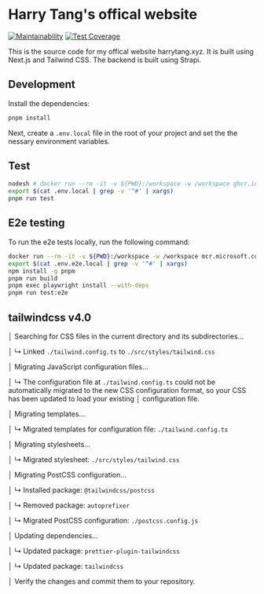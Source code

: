 # Harry Tang's offical website

[![Maintainability](https://api.codeclimate.com/v1/badges/305ca72fc0b549041a33/maintainability)](https://codeclimate.com/github/harrytang/web/maintainability)
[![Test Coverage](https://api.codeclimate.com/v1/badges/305ca72fc0b549041a33/test_coverage)](https://codeclimate.com/github/harrytang/web/test_coverage)

This is the source code for my offical website harrytang.xyz. It is built using Next.js and Tailwind CSS. The backend is built using Strapi.

## Development

Install the dependencies:

```bash
pnpm install
```

Next, create a `.env.local` file in the root of your project and set the the nessary environment variables.

## Test

```bash
nodesh # docker run --rm -it -v ${PWD}:/workspace -w /workspace ghcr.io/harrytang/devops-tools:node sh
export $(cat .env.local | grep -v '^#' | xargs)
pnpm run test
```

## E2e testing

To run the e2e tests locally, run the following command:

```bash
docker run --rm -it -v ${PWD}:/workspace -w /workspace mcr.microsoft.com/playwright:latest bash
export $(cat .env.e2e.local | grep -v '^#' | xargs)
npm install -g pnpm
pnpm run build
pnpm exec playwright install --with-deps
pnpm run test:e2e
```

## tailwindcss v4.0

│ Searching for CSS files in the current directory and its subdirectories…

│ ↳ Linked `./tailwind.config.ts` to `./src/styles/tailwind.css`

│ Migrating JavaScript configuration files…

│ ↳ The configuration file at `./tailwind.config.ts` could not be automatically migrated to the new CSS configuration format, so your CSS has been updated to load your existing
│ configuration file.

│ Migrating templates…

│ ↳ Migrated templates for configuration file: `./tailwind.config.ts`

│ Migrating stylesheets…

│ ↳ Migrated stylesheet: `./src/styles/tailwind.css`

│ Migrating PostCSS configuration…

│ ↳ Installed package: `@tailwindcss/postcss`

│ ↳ Removed package: `autoprefixer`

│ ↳ Migrated PostCSS configuration: `./postcss.config.js`

│ Updating dependencies…

│ ↳ Updated package: `prettier-plugin-tailwindcss`

│ ↳ Updated package: `tailwindcss`

│ Verify the changes and commit them to your repository.
